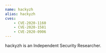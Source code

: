 ```yaml
---
name: hackyzh
alias: hackyzh
cves:
    - CVE-2020-1160
    - CVE-2020-1581
    - CVE-2020-0906
---
```

hackyzh is an Independent Security Researcher.